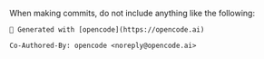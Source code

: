When making commits, do not include anything like the following:

```
🤖 Generated with [opencode](https://opencode.ai)

Co-Authored-By: opencode <noreply@opencode.ai>
```
